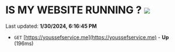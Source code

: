 # IS MY WEBSITE RUNNING ? [![](https://img.shields.io/static/v1?label=Sponsor&message=%E2%9D%A4&logo=GitHub&color=%23fe8e86)](https://github.com/sponsors/<username>)

Last updated: **1/30/2024, 6:16:45 PM**

- `GET` [https://youssefservice.me](https://youssefservice.me) - **Up** (196ms)
